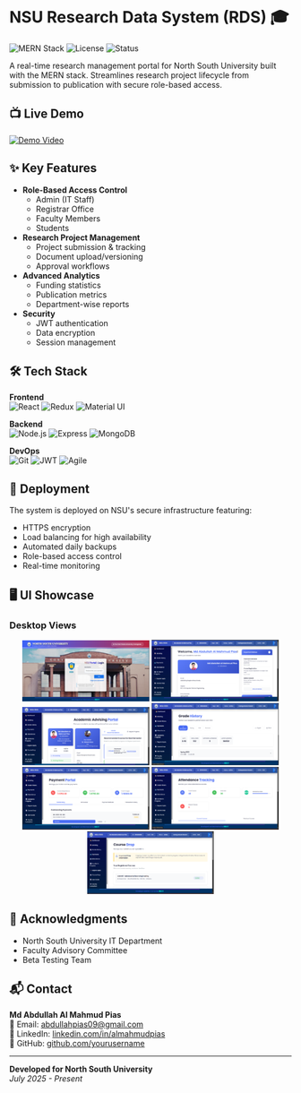 # NSU Research Data System (RDS) 🎓

![MERN Stack](https://img.shields.io/badge/MERN-MongoDB%2C%20Express%2C%20React%2C%20Node-green)
![License](https://img.shields.io/badge/License-MIT-blue)
![Status](https://img.shields.io/badge/Status-Live-brightgreen)

A real-time research management portal for North South University built with the MERN stack. Streamlines research project lifecycle from submission to publication with secure role-based access.

## 📺 Live Demo
[![Demo Video](https://img.shields.io/badge/Watch_Demo-Video-red)](https://youtu.be/64SJX_nKjMA)

## ✨ Key Features
- **Role-Based Access Control**
  - Admin (IT Staff)
  - Registrar Office
  - Faculty Members
  - Students
- **Research Project Management**
  - Project submission & tracking
  - Document upload/versioning
  - Approval workflows
- **Advanced Analytics**
  - Funding statistics
  - Publication metrics
  - Department-wise reports
- **Security**
  - JWT authentication
  - Data encryption
  - Session management

## 🛠 Tech Stack
**Frontend**  
![React](https://img.shields.io/badge/React-18.2-blue)
![Redux](https://img.shields.io/badge/Redux-Toolkit-764ABC)
![Material UI](https://img.shields.io/badge/Material%20UI-5.14-0081CB)

**Backend**  
![Node.js](https://img.shields.io/badge/Node.js-20.5-green)
![Express](https://img.shields.io/badge/Express-4.18-lightgrey)
![MongoDB](https://img.shields.io/badge/MongoDB-7.0-green)

**DevOps**  
![Git](https://img.shields.io/badge/Git-2.42-orange)
![JWT](https://img.shields.io/badge/JWT-Auth-000000)
![Agile](https://img.shields.io/badge/Agile-Methodology-blueviolet)

## 🚢 Deployment
The system is deployed on NSU's secure infrastructure featuring:
- HTTPS encryption
- Load balancing for high availability
- Automated daily backups
- Role-based access control
- Real-time monitoring
## 🖥️ UI Showcase

### Desktop Views
<div align="center">
  <img src="./SS/1.png" alt="" width="45%">
  <img src="./SS/2.png" alt="" width="45%">
  <img src="./SS/3.png" alt="" width="45%">
  <img src="./SS/4.png" alt="" width="45%">
  <img src="./SS/5.png" alt="" width="45%">
  <img src="./SS/6.png" alt="" width="45%">
  <img src="./SS/7.png" alt="" width="45%">
  
</div>

## 🙏 Acknowledgments
- North South University IT Department
- Faculty Advisory Committee
- Beta Testing Team

## 📬 Contact
**Md Abdullah Al Mahmud Pias**  
📧 Email: [abdullahpias09@gmail.com](mailto:abdullahpias09@gmail.com)  
🔗 LinkedIn: [linkedin.com/in/almahmudpias](https://www.linkedin.com/in/almahmudpias/)  
🐙 GitHub: [github.com/yourusername](https://github.com/yourusername)

---

**Developed for North South University**  
*July 2025 - Present*
